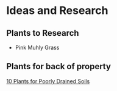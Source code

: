 # Ideas and Research #

## Plants to Research ##

- Pink Muhly Grass

## Plants for back of property

[10 Plants for Poorly Drained Soils](https://southernlivingplants.com/plan-your-garden/10-plants-for-poorly-drained-soils/)
